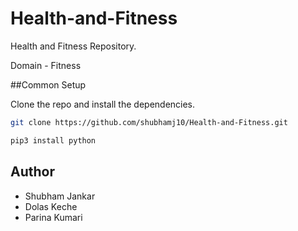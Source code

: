 # Health-and-Fitness
Health and Fitness Repository.

Domain - Fitness

##Common Setup

Clone the repo and install the dependencies.

```bash
git clone https://github.com/shubhamj10/Health-and-Fitness.git

```

```bash
pip3 install python
```

## Author
- Shubham Jankar
- Dolas Keche
- Parina Kumari
